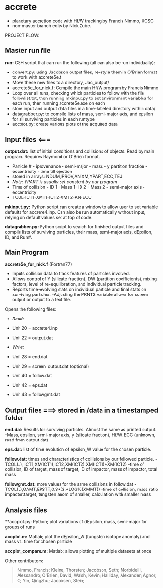 # accrete
- planetary accretion code with Hf/W tracking by Francis Nimmo, UCSC
- non-master branch edits by Nick Zube.

PROJECT FLOW:

## Master run file
**run:** CSH script that can run the following (all can also be run individually):
- convert.py: using Jacobson output files, re-style them in O'Brien format to work with accrete5e.f
- Move these new files to a directory, Jac_output/
- accrete5e_for_nick.f: Compile the main Hf/W program by Francis Nimmo
- Loop over all runs, checking which particles to follow with the file followlist.txt, then running mkinput.py to set environment variables for each run, then running accrete5e.exe on each
- store input and output data files in a time-labeled directory within data/
- datagrabber.py: to compile lists of mass, semi-major axis, and epsilon for all surviving particles in each runtype
- accplot.py: create various plots of the acquired data

## Input files   <===
**output.dat:** list of initial conditions and collisions of objects. Read by main program. Requires Raymond or O'Brien format.

- Particle # - iprovenance - semi-major - mass - y partition fraction - eccentricity - time till ejection
- stored in arrays: NDUM,IPROV,AN,XM,YPART,ECC,TEJ
- *Note: YPART is usually set constant by our program*
- Time of collision - ID 1 - Mass 1- ID 2 - Mass 2 - semi-major axis - eccentricity
- TCOL-ICT1-XMT1-ICT2-XMT2-AN-ECC

**mkinput.py:** Python script can create a window to allow user to set variable defaults for accrere4.inp. Can also be run automatically without input, relying on default values set at top of code.

**datagrabber.py:** Python script to search for finished output files and compile lists of surviving particles, their mass, semi-major axis, dEpsilon, ID, and Run#.

## Main Program
**accrete5e_for_nick.f** (Fortran77)
- Inputs collision data to track features of particles involved.
- Allows control of Y (silicate fraction), DW (partition coefficients),
mixing factors, level of re-equilibration, and individual particle tracking.
- Reports time-evolving stats on individual particle and final stats on
surviving particles.
-Adjusting the PRNT2 variable allows for screen output or output to a text file.

Opens the following files:

- *Read:*
- Unit 20 = accrete4.inp
- Unit 22 = output.dat

- *Write:*
- Unit 28 = end.dat
- Unit 29 = screen_output.dat (optional)
- Unit 40 = follow.dat
- Unit 42 = eps.dat
- Unit 43 = followgmt.dat

## Output files ===> stored in /data in a timestamped folder
**end.dat:** Results for surviving particles. Almost the same as printed output.
-Mass, epsilon, semi-major axis, y (silicate fraction), Hf/W, ECC (unknown, read from output.dat)

**eps.dat:** list of time evolution of epsilon_W value for the chosen particle.

**follow.dat:** times and characteristics of collisions by our followed particle.
-TCOL(J), ICT1,XM(ICT1),ICT2,XM(ICT2),XM(ICT1)+XM(ICT2)
-time of collision, ID of target, mass of target, ID of impactor, mass of impactor, total mass

**followgmt.dat:** more values for the same collisions in follow.dat
-TCOL(J),GAMT,EPSTT,0.3*(3.+LOG10(XMMT))
-time of collision, mass ratio impactor:target, tungsten anom of smaller, calculation with smaller mass 

## Analysis files
**accplot.py: Python; plot variations of dEpsilon, mass, semi-major for groups of runs

**accplot.m:** Matlab; plot the dEpsilon_W (tungsten isotope anomaly) and mass vs. time for chosen particle

**accplot_compare.m:** Matlab; allows plotting of multiple datasets at once

Other contributors:
> Nimmo, Francis;
Kleine, Thorsten;
Jacobson, Seth;
Morbidelli, Alessandro;
O'Brien, David;
Walsh, Kevin;
Halliday, Alexander;
Agnor, C;
Yin, Qingzhu;
Jacobsen, Stein;

